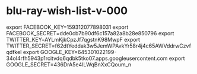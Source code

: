 

# blu-ray-wish-list-v-000

export FACEBOOK_KEY=159312077898031
export FACEBOOK_SECRET=dde0cb7b90df6c157a82a8b28e850796
export TWITTER_KEY=AYLmKjkCpzJf7qgstnK98MwpF
export TWITTER_SECRET=f62dtYeddak3w5JemWPAvkYr58r4j4c65AWVddrwCzvfqdfkeI
export GOOGLE_KEY=645301022199-34ol4rfh5943p1rcitvdq6qdbk5tko07.apps.googleusercontent.com
export GOOGLE_SECRET=436DrA5e4lLWqBnXxCQoum_n
